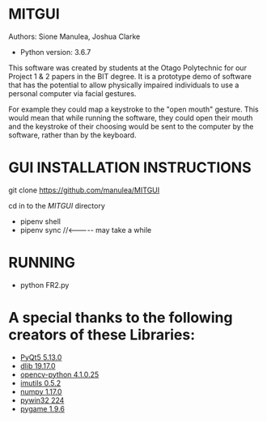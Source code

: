 # MITGUI
Authors: Sione Manulea, Joshua Clarke
- Python version: 3.6.7

This software was created by students at the Otago Polytechnic for our Project 1 & 2 papers in the BIT degree. It is a prototype demo of software that has the potential to allow physically impaired individuals to use a personal computer via facial gestures.

For example they could map a keystroke to the "open mouth" gesture. This would mean that while running the software, they could open their mouth and the keystroke of their choosing would be sent to the computer by the software, rather than by the keyboard.

# GUI INSTALLATION INSTRUCTIONS
git clone https://github.com/manulea/MITGUI

cd in to the *MITGUI* directory
* pipenv shell
* pipenv sync //<----- may take a while

# RUNNING
* python FR2.py

# A special thanks to the following creators of these Libraries:
* [PyQt5 5.13.0](https://pypi.org/project/PyQt5/)
* [dlib 19.17.0](https://pypi.org/project/dlib/)
* [opencv-python 4.1.0.25](https://pypi.org/project/opencv-python/)
* [imutils 0.5.2](https://pypi.org/project/imutils/)
* [numpy 1.17.0 ](https://pypi.org/project/numpy/)
* [pywin32 224](https://pypi.org/project/pywin32/)
* [pygame 1.9.6](https://pypi.org/project/pygame/)
